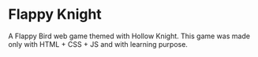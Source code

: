 # Flappy Knight
A Flappy Bird web game themed with Hollow Knight. This game was made only with HTML + CSS + JS and with learning purpose.
